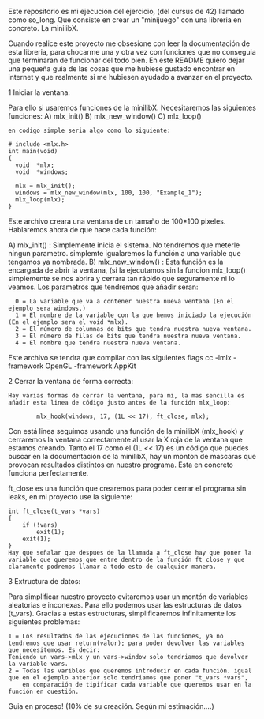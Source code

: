 Este repositorio es mi ejecución del ejercicio, (del cursus de 42) llamado como so_long. Que consiste en crear un "minijuego" con una libreria en concreto. La minilibX.

Cuando realice este proyecto me obsesione con leer la documentación de esta libreria, para chocarme una y otra vez con funciones que no conseguia que terminaran de funcionar del todo bien.
En este README quiero dejar una pequeña guia de las cosas que me hubiese gustado encontrar en internet y que realmente si me hubiesen ayudado a avanzar en el proyecto.

1 Iniciar la ventana:

  Para ello si usaremos funciones de la minilibX. Necesitaremos las siguientes funciones:
    A) mlx_init() 
    B) mlx_new_window()
    C) mlx_loop()

    en codigo simple seria algo como lo siguiente:

    # include <mlx.h>
    int main(void)
    {
      void  *mlx;
      void  *windows;

      mlx = mlx_init();
      windows = mlx_new_window(mlx, 100, 100, "Example_1");
      mlx_loop(mlx);
    }

  Este archivo creara una ventana de un tamaño de 100*100 pixeles. 
  Hablaremos ahora de que hace cada función:

  A) mlx_init() :
    Simplemente inicia el sistema. No tendremos que meterle ningun parametro. simplemte igualaremos la función a una variable que tengamos ya nombrada.
  B) mlx_new_window() : 
    Esta función es la encargada de abrir la ventana, (si la ejecutamos sin la funcion mlx_loop() simplemente se nos abrira y cerrara tan rápido que seguramente ni lo veamos. 
    Los parametros que tendremos que añadir seran:
      
      0 = La variable que va a contener nuestra nueva ventana (En el ejemplo sera windows.)
      1 = El nombre de la variable con la que hemos iniciado la ejecución (En el ejemplo sera el void *mlx). 
      2 = El número de columnas de bits que tendra nuestra nueva ventana.
      3 = El número de filas de bits que tendra nuestra nueva ventana.
      4 = El nombre que tendra nuestra nueva ventana.
      
  Este archivo se tendra que compilar con las siguientes flags cc -lmlx -framework OpenGL -framework AppKit


  2 Cerrar la ventana de forma correcta:

    Hay varias formas de cerrar la ventana, para mi, la mas sencilla es añadir esta linea de código justo antes de la función mlx_loop:

            mlx_hook(windows, 17, (1L << 17), ft_close, mlx);

  Con está linea seguimos usando una función de la minilibX (mlx_hook) y cerraremos la ventana correctamente al usar la X roja de la ventana que estamos creando.
  Tanto el 17 como el (1L << 17) es un código que puedes buscar en la documentación de la minilibX, hay un monton de mascaras que provocan resultados distintos en nuestro programa.
  Esta en concreto funciona perfectamente.
    
  ft_close es una función que crearemos para poder cerrar el programa sin leaks, en mi proyecto use la siguiente:

    int	ft_close(t_vars *vars)
    {
	    if (!vars)
		    exit(1);
	    exit(1);
    }
    Hay que señalar que despues de la llamada a ft_close hay que poner la variable que queremos que entre dentro de la función ft_close y que claramente podremos llamar a todo esto de cualquier manera.

3 Extructura de datos: 

  Para simplificar nuestro proyecto evitaremos usar un montón de variables aleatorias e inconexas. Para ello podemos usar las estructuras de datos (t_vars).
  Gracias a estas estructuras, simplificaremos infinitamente los siguientes problemas:

    1 = Los resultados de las ejecuciones de las funciones, ya no tendremos que usar return(valor); para poder devolver las variables que necesitemos. Es decir:
    Teniendo un vars->mlx y un vars->window solo tendriamos que devolver la variable vars.
    2 = Todas las varibles que queremos introducir en cada función. igual que en el ejemplo anterior solo tendriamos que poner "t_vars *vars",
        en comparación de tipificar cada variable que queremos usar en la función en cuestión.


Guia en proceso! (10% de su creación. Según mi estimación....)


    
   

    
